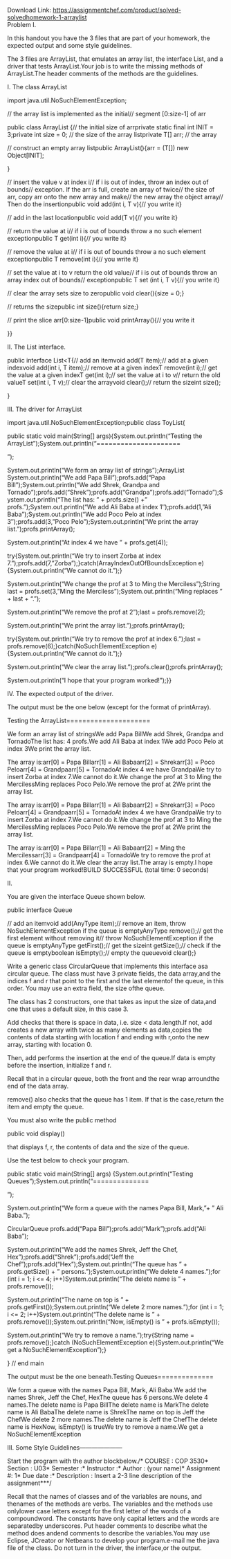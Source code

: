 Download Link: https://assignmentchef.com/product/solved-solvedhomework-1-arraylist
<br>
Problem I.

In this handout you have the 3 files that are part of your homework, the expected output and some style guidelines.

The 3 files are ArrayList, that emulates an array list, the interface List, and a driver that tests ArrayList.Your job is to write the missing methods of ArrayList.The header comments of the methods are the guidelines.

I. The class ArrayList

import java.util.NoSuchElementException;

// the array list is implemented as the initial// segment [0:size-1] of arr

public class ArrayList {// the initial size of arrprivate static final int INIT = 3;private int size = 0; // the size of the array listprivate T[] arr; // the array

// construct an empty array listpublic ArrayList(){arr = (T[]) new Object[INIT];

}

// insert the value v at index i// if i is out of index, throw an index out of bounds// exception. If the arr is full, create an array of twice// the size of arr, copy arr onto the new array and make// the new array the object array// Then do the insertionpublic void add(int i, T v){// you write it}

// add in the last locationpublic void add(T v){// you write it}

// return the value at i// if i is out of bounds throw a no such element exceptionpublic T get(int i){// you write it}

// remove the value at i// if i is out of bounds throw a no such element exceptionpublic T remove(int i){// you write it}

// set the value at i to v return the old value// if i is out of bounds throw an array index out of bounds// exceptionpublic T set (int i, T v){// you write it}

// clear the array sets size to zeropublic void clear(){size = 0;}

// returns the sizepublic int size(){return size;}

// print the slice arr[0:size-1]public void printArray(){// you write it

}}

II. The List interface.

public interface List&lt;T{// add an itemvoid add(T item);// add at a given indexvoid add(int i, T item);// remove at a given indexT remove(int i);// get the value at a given indexT get(int i);// set the value at i to v// return the old valueT set(int i, T v);// clear the arrayvoid clear();// return the sizeint size();

}

III. The driver for ArrayList

import java.util.NoSuchElementException;public class ToyList{

public static void main(String[] args){System.out.println(“Testing the ArrayList”);System.out.println(“=====================

”);

System.out.println(“We form an array list of strings”);ArrayList System.out.println(“We add Papa Bill”);profs.add(“Papa Bill”);System.out.println(“We add Shrek, Grandpa and Tornado”);profs.add(“Shrek”);profs.add(“Grandpa”);profs.add(“Tornado”);System.out.println(“The list has: ” + profs.size() +” profs.”);System.out.println(“We add Ali Baba at index 1″);profs.add(1,”Ali Baba”);System.out.println(“We add Poco Pelo at index 3″);profs.add(3,”Poco Pelo”);System.out.println(“We print the array list.”);profs.printArray();

System.out.println(“At index 4 we have ” + profs.get(4));

try{System.out.println(“We try to insert Zorba at index 7.”);profs.add(7,”Zorba”);}catch(ArrayIndexOutOfBoundsException e){System.out.println(“We cannot do it.”);}

System.out.println(“We change the prof at 3 to Ming the Merciless”);String last = profs.set(3,”Ming the Merciless”);System.out.println(“Ming replaces ” + last + “.”);

System.out.println(“We remove the prof at 2”);last = profs.remove(2);

System.out.println(“We print the array list.”);profs.printArray();

try{System.out.println(“We try to remove the prof at index 6.”);last = profs.remove(6);}catch(NoSuchElementException e){System.out.println(“We cannot do it.”);}

System.out.println(“We clear the array list.”);profs.clear();profs.printArray();

System.out.println(“I hope that your program worked!”);}}

IV. The expected output of the driver.

The output must be the one below (except for the format of printArray).

Testing the ArrayList=====================

We form an array list of stringsWe add Papa BillWe add Shrek, Grandpa and TornadoThe list has: 4 profs.We add Ali Baba at index 1We add Poco Pelo at index 3We print the array list.

The array is:arr[0] = Papa Billarr[1] = Ali Babaarr[2] = Shrekarr[3] = Poco Peloarr[4] = Grandpaarr[5] = TornadoAt index 4 we have GrandpaWe try to insert Zorba at index 7.We cannot do it.We change the prof at 3 to Ming the MercilessMing replaces Poco Pelo.We remove the prof at 2We print the array list.

The array is:arr[0] = Papa Billarr[1] = Ali Babaarr[2] = Shrekarr[3] = Poco Peloarr[4] = Grandpaarr[5] = TornadoAt index 4 we have GrandpaWe try to insert Zorba at index 7.We cannot do it.We change the prof at 3 to Ming the MercilessMing replaces Poco Pelo.We remove the prof at 2We print the array list.

The array is:arr[0] = Papa Billarr[1] = Ali Babaarr[2] = Ming the Mercilessarr[3] = Grandpaarr[4] = TornadoWe try to remove the prof at index 6.We cannot do it.We clear the array list.The array is empty.I hope that your program worked!BUILD SUCCESSFUL (total time: 0 seconds)

II.

You are given the interface Queue shown below.

public interface Queue

// add an itemvoid add(AnyType item);// remove an item, throw NoSuchElementException if the queue is emptyAnyType remove();// get the first element without removing it// throw NoSuchElementException if the queue is emptyAnyType getFirst();// get the sizeint getSize();// check if the queue is emptyboolean isEmpty();// empty the queuevoid clear();}

Write a generic class CircularQueue that implements this interface asa circular queue. The class must have 3 private fields, the data array,and the indices f and r that point to the first and the last elementof the queue, in this order. You may use an extra field, the size ofthe queue.

The class has 2 constructors, one that takes as input the size of data,and one that uses a default size, in this case 3.

Add checks that there is space in data, i.e. size &lt; data.length.If not, add creates a new array with twice as many elements as data,copies the contents of data starting with location f and ending with r,onto the new array, starting with location 0.

Then, add performs the insertion at the end of the queue.If data is empty before the insertion, initialize f and r.

Recall that in a circular queue, both the front and the rear wrap arroundthe end of the data array.

remove() also checks that the queue has 1 item. If that is the case,return the item and empty the queue.

You must also write the public method

public void display()

that displays f, r, the contents of data and the size of the queue.

Use the test below to check your program.

public static void main(String[] args) {System.out.println(“Testing Queues”);System.out.println(“==============


”);

System.out.println(“We form a queue with the names Papa Bill, Mark,”+ ” Ali Baba.”);

CircularQueue profs.add(“Papa Bill”);profs.add(“Mark”);profs.add(“Ali Baba”);

System.out.println(“We add the names Shrek, Jeff the Chef, Hex”);profs.add(“Shrek”);profs.add(“Jeff the Chef”);profs.add(“Hex”);System.out.println(“The queue has ” + profs.getSize() + ” persons.”);System.out.println(“We delete 4 names.”);for (int i = 1; i &lt;= 4; i++)System.out.println(“The delete name is ” + profs.remove());

System.out.println(“The name on top is ” + profs.getFirst());System.out.println(“We delete 2 more names.”);for (int i = 1; i &lt;= 2; i++)System.out.println(“The delete name is ” + profs.remove());System.out.println(“Now, isEmpty() is ” + profs.isEmpty());

System.out.println(“We try to remove a name.”);try{String name = profs.remove();}catch (NoSuchElementException e){System.out.println(“We get a NoSuchElementException”);}

} // end main

The output must be the one beneath.Testing Queues==============

We form a queue with the names Papa Bill, Mark, Ali Baba.We add the names Shrek, Jeff the Chef, HexThe queue has 6 persons.We delete 4 names.The delete name is Papa BillThe delete name is MarkThe delete name is Ali BabaThe delete name is ShrekThe name on top is Jeff the ChefWe delete 2 more names.The delete name is Jeff the ChefThe delete name is HexNow, isEmpty() is trueWe try to remove a name.We get a NoSuchElementException

III. Some Style Guidelines———————

Start the program with the author blockbelow./* COURSE : COP 3530* Section : U03* Semester :* Instructor :* Author : (your name)* Assignment #: 1* Due date :* Description : Insert a 2-3 line description of the assignment***/

Recall that the names of classes and of the variables are nouns, and thenames of the methods are verbs. The variables and the methods use onlylower case letters except for the first letter of the words of a compoundword. The constants have only capital letters and the words are separatedby underscores. Put header comments to describe what the method does andend comments to describe the variables.You may use Eclipse, JCreator or Netbeans to develop your program.e-mail me the java file of the class. Do not turn in the driver, the interface,or the output.
